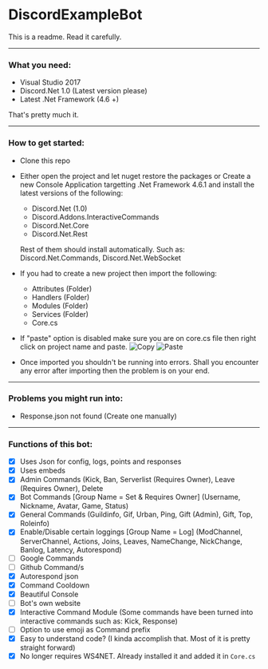# DiscordExampleBot
This is a readme. Read it carefully.

---
### What you need:

- Visual Studio 2017
- Discord.Net 1.0 (Latest version please)
 - Latest .Net Framework (4.6 +)
 
 That's pretty much it.

---
### How to get started:
- Clone this repo
- Either open the project and let nuget restore the packages or Create a new Console Application targetting .Net Framework 4.6.1 and install the latest versions of the following: 
  - Discord.Net (1.0)
  - Discord.Addons.InteractiveCommands
  - Discord.Net.Core
  - Discord.Net.Rest
  
  Rest of them should install automatically. Such as: Discord.Net.Commands, Discord.Net.WebSocket
- If you had to create a new project then import the following:
  - Attributes (Folder)
  - Handlers (Folder)
  - Modules (Folder)
  - Services (Folder)
  - Core.cs
- If "paste" option is disabled make sure you are on core.cs file then right click on project name and paste.
![Copy](http://vvcap.com/img/9KYJEq6C9qH.png)
![Paste](http://vvcap.com/img/mAnGKIfu39O.png)
- Once imported you shouldn't be running into errors. Shall you encounter any error after importing then the problem is on your end.

---

### Problems you might run into:
- Response.json not found (Create one manually)
--- 
 ### Functions of this bot:
 
- [x] Uses Json for config, logs, points and responses
- [x] Uses embeds
- [x] Admin Commands (Kick, Ban, Serverlist (Requires Owner), Leave (Requires Owner), Delete
- [x] Bot Commands [Group Name = Set & Requires Owner] (Username, Nickname, Avatar, Game, Status)
- [x] General Commands (Guildinfo, Gif, Urban, Ping, Gift (Admin), Gift, Top, Roleinfo)
- [x] Enable/Disable certain loggings [Group Name = Log] (ModChannel, ServerChannel, Actions, Joins, Leaves, NameChange, NickChange, Banlog, Latency, Autorespond)
- [ ] Google Commands
- [ ] Github Command/s
- [x] Autorespond json
- [x] Command Cooldown
- [x] Beautiful Console
- [ ] Bot's own website
- [x] Interactive Command Module (Some commands have been turned into interactive commands such as: Kick, Response)
- [ ] Option to use emoji as Command prefix
- [x] Easy to understand code? (I kinda accomplish that. Most of it is pretty straight forward)
- [x] No longer requires WS4NET. Already installed it and added it in `Core.cs`
